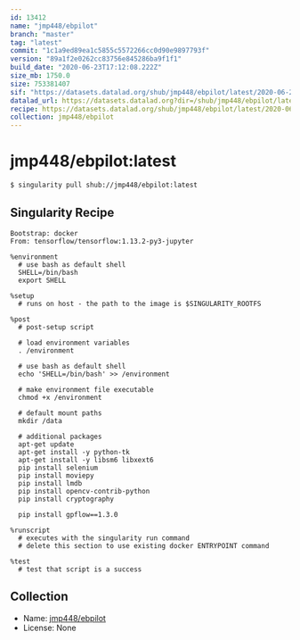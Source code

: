 ```yaml
---
id: 13412
name: "jmp448/ebpilot"
branch: "master"
tag: "latest"
commit: "1c1a9ed89ea1c5855c5572266cc0d90e9897793f"
version: "89a1f2e0262cc83756e845286ba9f1f1"
build_date: "2020-06-23T17:12:08.222Z"
size_mb: 1750.0
size: 753381407
sif: "https://datasets.datalad.org/shub/jmp448/ebpilot/latest/2020-06-23-1c1a9ed8-89a1f2e0/89a1f2e0262cc83756e845286ba9f1f1.sif"
datalad_url: https://datasets.datalad.org?dir=/shub/jmp448/ebpilot/latest/2020-06-23-1c1a9ed8-89a1f2e0/
recipe: https://datasets.datalad.org/shub/jmp448/ebpilot/latest/2020-06-23-1c1a9ed8-89a1f2e0/Singularity
collection: jmp448/ebpilot
---
```


# jmp448/ebpilot:latest

```bash
$ singularity pull shub://jmp448/ebpilot:latest
```

## Singularity Recipe

```singularity
Bootstrap: docker
From: tensorflow/tensorflow:1.13.2-py3-jupyter

%environment
  # use bash as default shell
  SHELL=/bin/bash
  export SHELL

%setup
  # runs on host - the path to the image is $SINGULARITY_ROOTFS

%post
  # post-setup script

  # load environment variables
  . /environment

  # use bash as default shell
  echo 'SHELL=/bin/bash' >> /environment

  # make environment file executable
  chmod +x /environment

  # default mount paths
  mkdir /data 

  # additional packages
  apt-get update
  apt-get install -y python-tk
  apt-get install -y libsm6 libxext6
  pip install selenium
  pip install moviepy
  pip install lmdb
  pip install opencv-contrib-python
  pip install cryptography
  
  pip install gpflow==1.3.0

%runscript
  # executes with the singularity run command
  # delete this section to use existing docker ENTRYPOINT command

%test
  # test that script is a success
```

## Collection

 - Name: [jmp448/ebpilot](https://github.com/jmp448/ebpilot)
 - License: None

